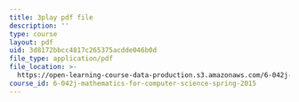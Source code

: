 ```yaml
---
title: 3play pdf file
description: ''
type: course
layout: pdf
uid: 3d8172bbcc4817c265375acdde046b0d
file_type: application/pdf
file_location: >-
  https://open-learning-course-data-production.s3.amazonaws.com/6-042j-mathematics-for-computer-science-spring-2015/3d8172bbcc4817c265375acdde046b0d_HeyEK0TWiBw.pdf
course_id: 6-042j-mathematics-for-computer-science-spring-2015
---
```

